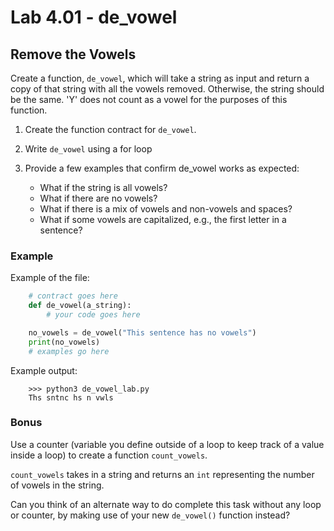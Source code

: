 # Lab 4.01 - de_vowel

## Remove the Vowels

Create a function, `de_vowel`, which will take a string as input and return a copy of that string with all the vowels removed. Otherwise, the string should be the same. 'Y' does not count as a vowel for the purposes of this function.

1. Create the function contract for `de_vowel`.
2. Write `de_vowel` using a for loop
3. Provide a few examples that confirm de_vowel works as expected:

    * What if the string is all vowels?
    * What if there are no vowels?
    * What if there is a mix of vowels and non-vowels and spaces?
    * What if some vowels are capitalized, e.g., the first letter in a sentence?

### Example

Example of the file:

```python
    # contract goes here
    def de_vowel(a_string):
        # your code goes here

    no_vowels = de_vowel("This sentence has no vowels")
    print(no_vowels)
    # examples go here
```

Example output:

```
    >>> python3 de_vowel_lab.py
    Ths sntnc hs n vwls
```

### Bonus

Use a counter (variable you define outside of a loop to keep track of a value inside a loop) to create a function `count_vowels`.

`count_vowels` takes in a string and returns an `int` representing the number of vowels in the string.

Can you think of an alternate way to do complete this task without any loop or counter, by making use of your new `de_vowel()` function instead?

